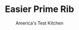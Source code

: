 ---
layout: ../../layouts/MarkdownPostLayout.astro
title: Easier Prime Rib
author: America's Test Kitchen
pubDate: 2023-03-15
description: "A holiday roast creates a splendid centerpiece. It shouldn’t also create anxiety."
image_url: https://res.cloudinary.com/hksqkdlah/image/upload/ar_1:1,c_fill,dpr_2.0,f_auto,fl_lossy.progressive.strip_profile,g_faces:auto,q_auto:low,w_344/SFS_EasierPrimeRib-76_20200624-110006_fpcavo
tags: ["Main Courses","Beef","Roasts","Holiday"]
calories: 4440
protein: 25
carbohydrates: 1
fats: 
fiber: 
ingredients: ["1 1/2 tablespoons, kosher salt","1 1/2 tablespoons, pepper","1 (3- to 3½-pound), boneless prime rib roast","2 tablespoons, Dijon mustard","Prepared, horseradish"]
serves: 8
time: "3 hours 5 minutes, plus 20 minutes resting"
instructions: ["Adjust oven rack to middle position and heat oven to 500 degrees. Line rimmed baking sheet with aluminum foil and set wire rack in sheet; spray rack with vegetable oil spray. Combine salt and pepper in bowl.","Using scale, weigh prime rib. Round weight up to nearest ½ pound. Multiply rounded weight by 3, then round that number up to nearest whole number. Record that number; this will be your oven-on roasting time in minutes.","Pat prime rib dry with paper towels. Brush all over with mustard. Sprinkle salt and pepper mixture evenly on all sides. Transfer to prepared wire rack, fat side up.","Transfer sheet with prime rib to oven and roast for time recorded in step 2. Without opening oven door, turn off oven and leave roast in oven, undisturbed, for 2 hours. Do not open oven during this time.","Remove sheet from oven and let prime rib rest on rack for 20 minutes. Transfer prime rib to carving board. Slice ¼ to ½ inch thick. Serve with horseradish."]
nutrition: ["430 mg Potassium","241 mg Phosphorus","22 mg Calcium","2 mg Iron","28 mg Magnesium","440 mg Sodium","5 mg Zinc","49 g Fat","4 mg Niacin (B3)","21 g Monounsaturated","1 g Polyunsaturated","111 mg Cholesterol","20 g Saturated","8 µg Folate (food)","2 µg Vitamin K","83 g Water","1 g Carbs","8 µg Folate equivalent (total)","25 g Protein","4 µg Vitamin B12","555 kcal Energy","4440 calories"]
notes: "You can substitute other complementary spices for the pepper, if desired. It is critical that you not open the oven door at all while the roast is cooking. If you do, the heat will escape from the oven and the calculated cooking time will be ineffective. It’s good to use an oven thermometer to ensure that your oven truly reaches 500 degrees before starting. See “Cooking Time Cheat Sheet for Medium-Rare Meat” for help calculating the correct oven time for your particular prime rib. You can serve with Prepared Horseradish.&nbsp;"
---